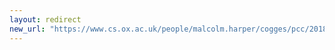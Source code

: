 ```yaml
---
layout: redirect
new_url: "https://www.cs.ox.ac.uk/people/malcolm.harper/cogges/pcc/2018-11/index.htm"
---
```

